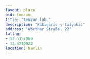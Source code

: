 ```yaml
---
layout: place
pid: tenzan
title: "tenzan lab."
description: "Kakigōris y taiyakis"
address: "Wörther Straße, 22"
latlng:
- 52.5357069
- 13.4210922
location: berlin
---
```

